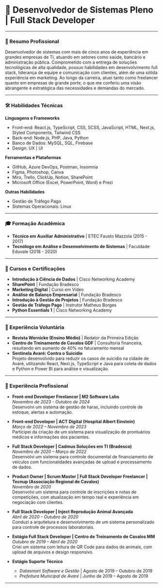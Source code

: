 # 💼 Desenvolvedor de Sistemas Pleno | Full Stack Developer

---

### 📄 Resumo Profissional

Desenvolvedor de sistemas com mais de cinco anos de experiência em grandes empresas de TI, atuando em setores como saúde, bancário e administração pública. Comprometido com a entrega de soluções tecnológicas de alta qualidade, possuo habilidades em desenvolvimento full stack, liderança de equipe e comunicação com clientes, além de uma sólida experiência em marketing. Ao longo da carreira, atuei tanto como freelancer quanto em empresas de grande porte, o que me conferiu uma visão abrangente e estratégica das necessidades e demandas do mercado.

---

### 🛠️ Habilidades Técnicas

**Linguagens e Frameworks**  
- Front-end: React.js, TypeScript, CSS, SCSS, JavaScript, HTML, Next.js, Styled Components, Tailwind CSS
- Back-end: Node.js, PHP, Java, Python
- Banco de Dados: MySQL, SQL, Firebase  
- Design: UX | UI

**Ferramentas e Plataformas**  
- GitHub, Azure DevOps, Postman, Insomnia
- Figma, Photoshop, Canva
- Miro, Trello, ClickUp, Notion, SharePoint  
- Microsoft Office (Excel, PowerPoint, Word) e Prezi

**Outras Habilidades**  
- Gestão de Tráfego Pago
- Sistemas Operacionais: Linux

---

### 🎓 Formação Acadêmica

- **Técnico em Auxiliar Administrativo** | ETEC Fausto Mazzola (2015 - 2017)
- **Tecnólogo em Análise e Desenvolvimento de Sistemas** | Faculdade Eduvale (2018 - 2020)

---

### 🏅 Cursos e Certificações

- **Introdução à Ciência de Dados** | Cisco Networking Academy
- **SharePoint** | Fundação Bradesco
- **Marketing Digital** | Curso em Vídeo
- **Análise de Balanço Empresarial** | Fundação Bradesco
- **Introdução à Gestão de Projetos** | Fundação Bradesco
- **Gestão de Tráfego Pago** | Instrutor Matheus Borges
- **Python Essentials 1** | Cisco Networking Academy

---

### 🤝 Experiência Voluntária

- **Revista Wernicke (Ensino Médio)** | Redator da Primeira Edição
- **Centro de Treinamento de Cavalos GDF** | Consultoria financeira, resultando em aumento de 40% no faturamento mensal
- **Sentinela Avaré: Contra o Suicídio**  
  Projeto desenvolvido para reduzir os casos de suicídio na cidade de Avaré, utilizando React, Next.js, TypeScript e Java para coleta de dados e Python e Power BI para análise e visualização.

---

### 💼 Experiência Profissional

- **Front-end Developer Freelancer | M2 Software Labs**  
  *Novembro de 2023 - Outubro de 2024*  
  Desenvolvi um sistema de gestão de haras, incluindo controle de estoque, alertas e automação.

- **Front-end Developer | ACT Digital (Hospital Albert Einstein)**  
  *Março de 2022 – Novembro de 2023*  
  Participei da criação de um sistema para visualização de prontuários médicos e informações dos pacientes.

- **Full Stack Developer | Cadmus Soluções em TI (Bradesco)**  
  *Novembro de 2020 – Março de 2022*  
  Desenvolvi um sistema para controle documental de financiamento de veículos com funcionalidades avançadas de upload e processamento de dados.

- **Product Owner | Scrum Master | Full Stack Developer Freelancer | Tecnup (Associação Regional de Cavalos)**  
  *Novembro de 2020*  
  Desenvolvi um sistema para controle de inscrições e notas de competições, com atualização em tempo real e experiência em negociação com clientes.

- **Full Stack Developer | Inject Reprodução Animal Avançada**  
  *Abril de 2020 – Outubro de 2020*  
  Conduzi a arquitetura e desenvolvimento de um sistema personalizado para controle de processos laboratoriais.

- **Estágio Full Stack Developer | Centro de Treinamento de Cavalos MM**  
  *Outubro de 2019 – Abril de 2020*  
  Criei um sistema com leitura de QR Code para dados de animais, com upload de arquivos e design responsivo.

- **Estágio Suporte Técnico**  
  - *Datasmart Software e Gestão* | Agosto de 2019 – Outubro de 2019  
  - *Prefeitura Municipal de Avaré* | Junho de 2019 – Agosto de 2019  

---
